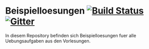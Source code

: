 # Beispielloesungen [![Build Status](https://travis-ci.org/nordakademie-einfuehrung-java/beispielloesungen.svg?branch=master)](https://travis-ci.org/nordakademie-einfuehrung-java/beispielloesungen) [![Gitter](http://img.shields.io/badge/gitter-join%20chat-1dce73.svg)](https://gitter.im/nordakademie-einfuehrung-java)

In diesem Repository befinden sich Beispielloesungen fuer alle Uebungsaufgaben aus den Vorlesungen.
